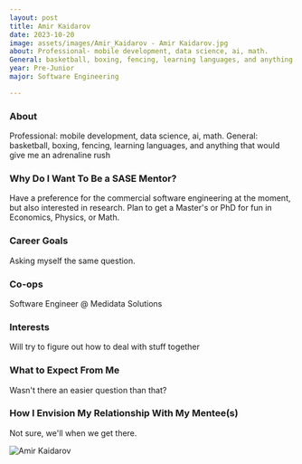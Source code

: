 ```yaml
---
layout: post
title: Amir Kaidarov 
date: 2023-10-20
image: assets/images/Amir_Kaidarov - Amir Kaidarov.jpg
about: Professional- mobile development, data science, ai, math.
General: basketball, boxing, fencing, learning languages, and anything that would give me an adrenaline rush
year: Pre-Junior
major: Software Engineering

---
```


### About

Professional: mobile development, data science, ai, math.
General: basketball, boxing, fencing, learning languages, and anything that would give me an adrenaline rush

### Why Do I Want To Be a SASE Mentor?

Have a preference for the commercial software engineering at the moment, but also interested in research. Plan to get a Master's or PhD for fun in Economics, Physics, or Math.

### Career Goals

Asking myself the same question.

### Co-ops

Software Engineer @ Medidata Solutions

### Interests

Will try to figure out how to deal with stuff together

### What to Expect From Me

Wasn't there an easier question than that?

### How I Envision My Relationship With My Mentee(s) 

Not sure, we'll when we get there.

<div class="text-center my-5">
    <img src="https://sase-drexel.github.io/mentorship-2023/assets/images/Amir_Kaidarov - Amir Kaidarov.jpg" alt="Amir Kaidarov" class="rounded post-img" />
</div>
